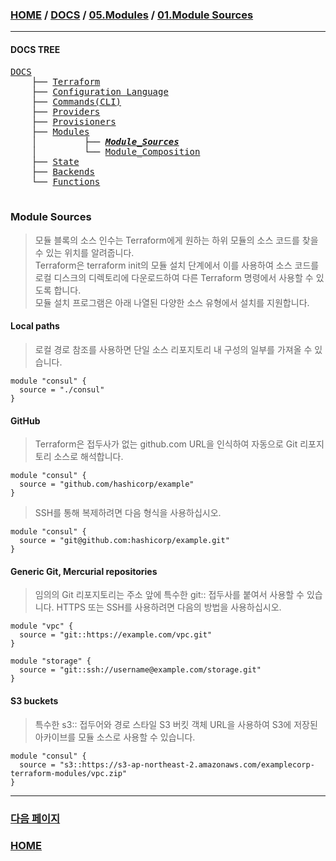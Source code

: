 ### [HOME](https://github.com/MZCMSC/Terraform/blob/main/README.md) / [DOCS](https://github.com/MZCMSC/Terraform/blob/main/DOCS/README.md) / [05.Modules](https://github.com/MZCMSC/Terraform/blob/main/DOCS/05_Modules/README.md) / [01.Module Sources](https://github.com/MZCMSC/Terraform/blob/main/DOCS/05_Modules/01_Module_Sources/README.md)

---

#### DOCS TREE

<pre>
<a href = "https://github.com/MZCMSC/Terraform/blob/main/DOCS/README.md">DOCS</a>
    ├── <a href = "https://github.com/MZCMSC/Terraform/blob/main/DOCS/00_Terraform/README.md">Terraform</a>
    ├── <a href = "https://github.com/MZCMSC/Terraform/blob/main/DOCS/01_Configuration_Language/README.md">Configuration Language</a>
    ├── <a href = "https://github.com/MZCMSC/Terraform/blob/main/DOCS/02_Commands(CLI)/README.md">Commands(CLI)</a>
    ├── <a href = "https://github.com/MZCMSC/Terraform/blob/main/DOCS/03_Providers/README.md">Providers</a>
    ├── <a href = "https://github.com/MZCMSC/Terraform/blob/main/DOCS/04_Provisioners/README.md">Provisioners</a>
    ├── <a href = "https://github.com/MZCMSC/Terraform/blob/main/DOCS/05_Modules/README.md">Modules</a>
    │         ├── <i><b><a href = "https://github.com/MZCMSC/Terraform/blob/main/DOCS/05_Modules/01_Module_Sources/README.md">Module_Sources</a></b></i>
    │         └── <a href = "https://github.com/MZCMSC/Terraform/blob/main/DOCS/05_Modules/02_Module_Composition/README.md">Module_Composition</a>
    ├── <a href = "https://github.com/MZCMSC/Terraform/blob/main/DOCS/06_State/README.md">State</a>
    ├── <a href = "https://github.com/MZCMSC/Terraform/blob/main/DOCS/07_Backends/README.md">Backends</a>
    └── <a href = "https://github.com/MZCMSC/Terraform/blob/main/DOCS/08_Functions/README.md">Functions</a>

</pre>

### Module Sources

> 모듈 블록의 소스 인수는 Terraform에게 원하는 하위 모듈의 소스 코드를 찾을 수 있는 위치를 알려줍니다.  
> Terraform은 terraform init의 모듈 설치 단계에서 이를 사용하여 소스 코드를 로컬 디스크의 디렉토리에 다운로드하여 다른 Terraform 명령에서 사용할 수 있도록 합니다.  
> 모듈 설치 프로그램은 아래 나열된 다양한 소스 유형에서 설치를 지원합니다.

#### Local paths

> 로컬 경로 참조를 사용하면 단일 소스 리포지토리 내 구성의 일부를 가져올 수 있습니다.

```hcl
module "consul" {
  source = "./consul"
}
```

#### GitHub

> Terraform은 접두사가 없는 github.com URL을 인식하여 자동으로 Git 리포지토리 소스로 해석합니다.

```hcl
module "consul" {
  source = "github.com/hashicorp/example"
}
```

> SSH를 통해 복제하려면 다음 형식을 사용하십시오.

```hcl
module "consul" {
  source = "git@github.com:hashicorp/example.git"
}
```

#### Generic Git, Mercurial repositories

> 임의의 Git 리포지토리는 주소 앞에 특수한 git:: 접두사를 붙여서 사용할 수 있습니다. HTTPS 또는 SSH를 사용하려면 다음의 방법을 사용하십시오.

```hcl
module "vpc" {
  source = "git::https://example.com/vpc.git"
}

module "storage" {
  source = "git::ssh://username@example.com/storage.git"
}
```

#### S3 buckets

> 특수한 s3:: 접두어와 경로 스타일 S3 버킷 객체 URL을 사용하여 S3에 저장된 아카이브를 모듈 소스로 사용할 수 있습니다.

```hcl
module "consul" {
  source = "s3::https://s3-ap-northeast-2.amazonaws.com/examplecorp-terraform-modules/vpc.zip"
}
```

---

### [다음 페이지](https://github.com/MZCMSC/Terraform/blob/main/DOCS/05_Modules/02_Module_Composition/README.md)

### [HOME](https://github.com/MZCMSC/Terraform/blob/main/README.md)

